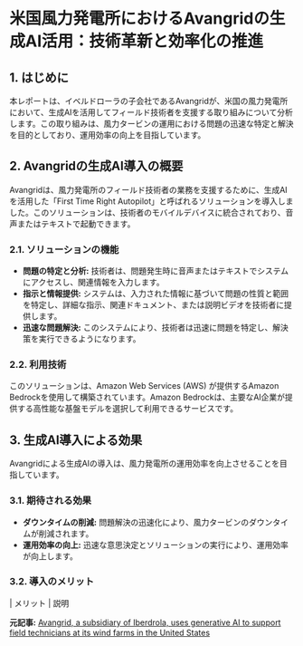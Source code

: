 # 米国風力発電所におけるAvangridの生成AI活用：技術革新と効率化の推進

## 1. はじめに

本レポートは、イベルドローラの子会社であるAvangridが、米国の風力発電所において、生成AIを活用してフィールド技術者を支援する取り組みについて分析します。この取り組みは、風力タービンの運用における問題の迅速な特定と解決を目的としており、運用効率の向上を目指しています。

## 2. Avangridの生成AI導入の概要

Avangridは、風力発電所のフィールド技術者の業務を支援するために、生成AIを活用した「First Time Right Autopilot」と呼ばれるソリューションを導入しました。このソリューションは、技術者のモバイルデバイスに統合されており、音声またはテキストで起動できます。

### 2.1. ソリューションの機能

* **問題の特定と分析:** 技術者は、問題発生時に音声またはテキストでシステムにアクセスし、関連情報を入力します。
* **指示と情報提供:** システムは、入力された情報に基づいて問題の性質と範囲を特定し、詳細な指示、関連ドキュメント、または説明ビデオを技術者に提供します。
* **迅速な問題解決:** このシステムにより、技術者は迅速に問題を特定し、解決策を実行できるようになります。

### 2.2. 利用技術

このソリューションは、Amazon Web Services (AWS) が提供するAmazon Bedrockを使用して構築されています。Amazon Bedrockは、主要なAI企業が提供する高性能な基盤モデルを選択して利用できるサービスです。

## 3. 生成AI導入による効果

Avangridによる生成AIの導入は、風力発電所の運用効率を向上させることを目指しています。

### 3.1. 期待される効果

* **ダウンタイムの削減:** 問題解決の迅速化により、風力タービンのダウンタイムが削減されます。
* **運用効率の向上:** 迅速な意思決定とソリューションの実行により、運用効率が向上します。

### 3.2. 導入のメリット

| メリット | 説明 

**元記事:** [Avangrid, a subsidiary of Iberdrola, uses generative AI to support field technicians at its wind farms in the United States](https://www.atalayar.com/en/articulo/economy-and-business/avangrid-subsidiary-of-iberdrola-uses-generative-ai-to-support-field-technicians-at-its-wind-farms-in-the-united-states/20250416110000213382.html)